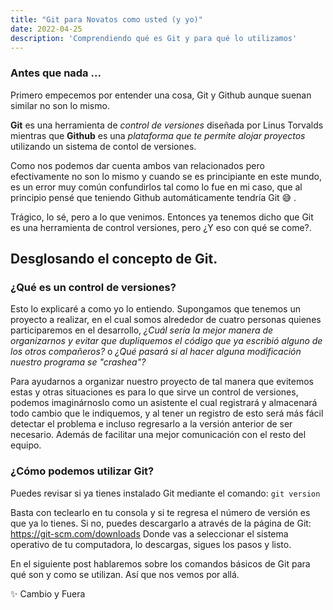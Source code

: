 ```yaml
---
title: "Git para Novatos como usted (y yo)"
date: 2022-04-25
description: 'Comprendiendo qué es Git y para qué lo utilizamos'
---
```

### Antes que nada ...

Primero empecemos por entender una cosa, Git y Github aunque suenan similar no son lo mismo.

**Git** es una herramienta de *control de versiones* diseñada por Linus Torvalds mientras que **Github** es una *plataforma que te permite alojar proyectos* utilizando un sistema
de contol de versiones.

Como nos podemos dar cuenta ambos van relacionados pero efectivamente no son lo mismo y cuando se es principiante en este mundo,
es un error muy común confundirlos tal como lo fue en mi caso, que al principio pensé que teniendo Github automáticamente tendría Git 😅 .

Trágico, lo sé, pero a lo que venimos. Entonces ya tenemos dicho que Git es una herramienta de control versiones, pero ¿Y eso con qué se come?.

## Desglosando el concepto de Git.

### ¿Qué es un control de versiones?

Esto lo explicaré a como yo lo entiendo. Supongamos que tenemos un proyecto a realizar, en el cual somos alrededor de cuatro personas quienes participaremos en el desarrollo, *¿Cuál sería la mejor manera de organizarnos y evitar que dupliquemos el código que ya escribió alguno de los otros compañeros?*
o *¿Qué pasará si al hacer alguna modificación nuestro programa se "crashea"?*

Para ayudarnos a organizar nuestro proyecto de tal manera que evitemos estas y otras situaciones es para lo que sirve un control de versiones, podemos imaginárnoslo como un asistente el cual registrará y almacenará todo cambio que le indiquemos, y al tener un registro de esto será más fácil detectar el problema e incluso regresarlo a la versión anterior de ser necesario. Además de facilitar una mejor comunicación con el resto del equipo.

### ¿Cómo podemos utilizar Git?

Puedes revisar si ya tienes instalado Git mediante el comando:
 `git version`

Basta con teclearlo en tu consola y  si te regresa el número de versión es que ya lo tienes. Si no, puedes descargarlo a através de la página de Git: https://git-scm.com/downloads 
 Donde vas a seleccionar el sistema operativo de tu computadora, lo descargas, sigues los pasos y listo.

En el siguiente post hablaremos sobre los comandos básicos de Git para qué son y como se utilizan. Así que nos vemos por allá.

✨ Cambio y Fuera 
